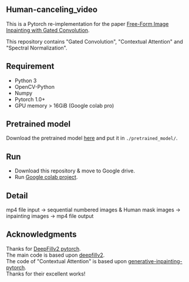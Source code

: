 ## Human-canceling_video
This is a Pytorch re-implementation for the paper [Free-Form Image Inpainting with Gated Convolution](https://arxiv.org/abs/1806.03589).  

This repository contains "Gated Convolution", "Contextual Attention" and "Spectral Normalization".
## Requirement
- Python 3
- OpenCV-Python
- Numpy
- Pytorch 1.0+
- GPU memory > 16GiB (Google colab pro)
## Pretrained model
Download the pretrained model [here](https://drive.google.com/file/d/1uMghKl883-9hDLhSiI8lRbHCzCmmRwV-/view?usp=sharing) and put it in `./pretrained_model/`.
## Run
- Download this repository & move to Google drive.
- Run [Google colab project](https://github.com/makobouzu/Human-canceling_video/blob/master/human_canceling_video.ipynb).

## Detail
mp4 file input -> sequential numbered images & Human mask images -> inpainting images -> mp4 file output
## Acknowledgments
Thanks for [DeepFillv2 pytorch](https://github.com/piggy2303/DeepFillv2_Pytorch).  
The main code is based upon [deepfillv2](https://github.com/zhaoyuzhi/deepfillv2).  
The code of "Contextual Attention" is based upon [generative-inpainting-pytorch](https://github.com/daa233/generative-inpainting-pytorch).  
Thanks for their excellent works!
